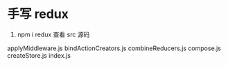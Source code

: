 # 手写 redux

1. npm i redux 查看 src 源码

applyMiddleware.js 
bindActionCreators.js
combineReducers.js
compose.js
createStore.js
index.js

